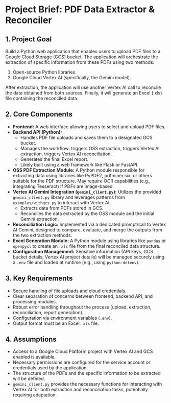 # Project Brief: PDF Data Extractor & Reconciler

## 1. Project Goal

Build a Python web application that enables users to upload PDF files to a Google Cloud Storage (GCS) bucket. The application will orchestrate the extraction of specific information from these PDFs using two methods:
1.  Open-source Python libraries.
2.  Google Cloud Vertex AI (specifically, the Gemini model).

After extraction, the application will use another Vertex AI call to reconcile the data obtained from both sources. Finally, it will generate an Excel (.xls) file containing the reconciled data.

## 2. Core Components

*   **Frontend:** A web interface allowing users to select and upload PDF files.
*   **Backend API (Python):**
    *   Handles PDF file uploads and saves them to a designated GCS bucket.
    *   Manages the workflow: triggers OSS extraction, triggers Vertex AI extraction, triggers Vertex AI reconciliation.
    *   Generates the final Excel report.
    *   Likely built using a web framework like Flask or FastAPI.
*   **OSS PDF Extraction Module:** A Python module responsible for extracting data using libraries like PyPDF2, pdfminer.six, or others suitable for the PDF structure. May require OCR capabilities (e.g., integrating Tesseract) if PDFs are image-based.
*   **Vertex AI Gemini Integration (`gemini_client.py`):** Utilizes the provided `gemini_client.py` library and leverages patterns from `examples/withgcs.py` to interact with Vertex AI:
    *   Extracts data from PDFs stored in GCS.
    *   Reconciles the data extracted by the OSS module and the initial Gemini extraction.
*   **Reconciliation Logic:** Implemented via a dedicated prompt/call to Vertex AI Gemini, designed to compare, evaluate, and merge the outputs from the two extraction methods.
*   **Excel Generation Module:** A Python module using libraries like `pandas` or `openpyxl` to create an `.xls` file from the final reconciled data structure.
*   **Configuration Management:** Sensitive information (API keys, GCS bucket details, Vertex AI project details) will be managed securely using a `.env` file and loaded at runtime (e.g., using `python-dotenv`).

## 3. Key Requirements

*   Secure handling of file uploads and cloud credentials.
*   Clear separation of concerns between frontend, backend API, and processing modules.
*   Robust error handling throughout the process (upload, extraction, reconciliation, report generation).
*   Configuration via environment variables (`.env`).
*   Output format must be an Excel `.xls` file.

## 4. Assumptions

*   Access to a Google Cloud Platform project with Vertex AI and GCS enabled is available.
*   Necessary permissions are configured for the service account or credentials used by the application.
*   The structure of the PDFs and the specific information to be extracted will be defined.
*   `gemini_client.py` provides the necessary functions for interacting with Vertex AI for both extraction and reconciliation tasks, potentially requiring adaptation.
